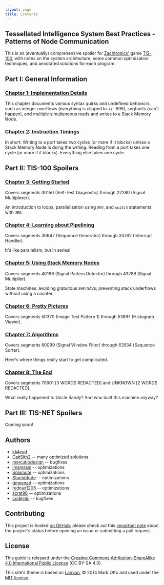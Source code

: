 ```yaml
---
layout: page
title: Contents
---
```


## Tessellated Intelligence System Best Practices - Patterns of Node Communication

This is an (eventually) comprehensive spoiler for [Zachtronics'](http://www.zachtronics.com/) game [TIS-100](http://www.zachtronics.com/tis-100/), with notes on the system architecture, some common optimization techniques, and annotated solutions for each program.

## Part I: General Information

### [Chapter 1: Implementation Details](chapter01)

This chapter documents various syntax quirks and undefined behaviors, such as integer overflows (everything is clipped to +/- 999), segfaults (can't happen), and multiple simultaneous reads and writes to a Stack Memory Node.

### [Chapter 2: Instruction Timings](chapter02)

In short: Writing to a port takes two cycles (or more if it blocks) unless a Stack Memory Node is doing the writing. Reading from a port takes one cycle (or more if it blocks). Everything else takes one cycle.

## Part II: TIS-100 Spoilers

### [Chapter 3: Getting Started](chapter03)

Covers segments 00150 (Self-Test Diagnostic) through 22280 (Signal Multiplexer).

An introduction to loops, parallelization using `ANY`, and `switch` statements with `JRO`.

### [Chapter 4: Learning about Pipelining](chapter04)

Covers segments 30647 (Sequence Generator) through 33762 (Interrupt Handler).

It's like parallelism, but in series!

### [Chapter 5: Using Stack Memory Nodes](chapter05)

Covers segments 40196 (Signal Pattern Detector) through 43786 (Signal Multiplier).

State machines; avoiding gratuitous `SWP/SAV`s; preventing stack underflows without using a counter.

### [Chapter 6: Pretty Pictures](chapter06)

Covers segments 50370 (Image Test Pattern 1) through 53897 (Histogram Viewer).

### [Chapter 7: Algorithms](chapter07)

Covers segments 60099 (Signal Window Filter) through 63534 (Sequence Sorter).

Here's where things really start to get complicated.

### [Chapter 8: The End](chapter08)

Covers segments 70601 [3 WORDS REDACTED] and UNKNOWN [2 WORDS REDACTED].

What really happened to Uncle Randy? And who built this machine anyway?

## Part III: TIS-NET Spoilers

Coming soon!

## Authors

- [kk4ead](https://github.com/kk4ead)
- [CaitSith2](https://github.com/CaitSith2) -- many optimized solutions
- [mercutiodesign](https://github.com/mercutiodesign) -- bugfixes
- [imamassi](https://github.com/imamassi) -- optimizations
- [Solomute](https://github.com/Solomute) -- optimizations
- [Stuntddude](https://github.com/Stuntddude) -- optimizations
- [gmnenad](https://github.com/gmnenad) -- optimizations
- [rednax1206](https://www.reddit.com/user/rednax1206) -- optimizations
- [scrat98](https://github.com/scrat98) -- optimizations
- [codejnki](https://github.com/codejnki) -- bugfixes

## Contributing

This project is hosted [on GitHub](https://github.com/kk4ead/tis-100); please check out this [important note](CONTRIBUTING) about the project's status before opening an issue or submitting a pull request.

## License

This guide is released under the <a href="https://creativecommons.org/licenses/by-sa/4.0/">Creative Commons Attribution-ShareAlike 4.0 International Public License</a> (CC BY-SA 4.0).

This site's theme is based on <a href="https://github.com/poole/lanyon">Lanyon</a>, &copy; 2014 Mark Otto and used under the <a href="https://opensource.org/licenses/MIT">MIT license</a>.
